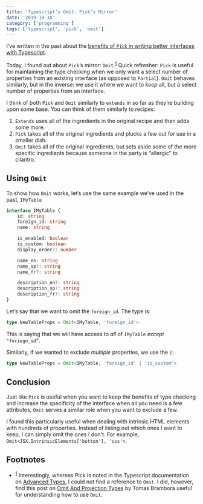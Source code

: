 ```yaml
---
title: 'Typescript’s Omit: Pick’s Mirror'
date: '2019-10-18'
category: ['programming']
tags: ['typescript', 'pick', 'omit']
---
```


I’ve written in the past about the [benefits of `Pick` in writing better interfaces with Typescript](../../2019-06-25/typescript-pick-interface-partials/).

Today, I found out about `Pick`’s mirror: `Omit`.<sup>[1](#footnotes)</sup><a id="fn1"></a>
Quick refresher: `Pick` is useful for maintaining the type checking when we only want a select number of properties from an existing interface (as opposed to `Partial`). `Omit` behaves similarly, but in the inverse: we use it where we want to _keep_ all, but a select number of properties from an interface.

I think of both `Pick` and `Omit` similarly to `extends` in so far as they’re building upon some base. You can think of them similarly to recipes:

1. `Extends` uses all of the ingredients in the original recipe and then adds some more.
2. `Pick` takes all of the original ingredients and plucks a few out for use in a smaller dish.
3. `Omit` takes all of the original ingredients, but sets aside some of the more specific ingredients because someone in the party is “allergic” to cilantro.

## Using `Omit`

To show how `Omit` works, let’s use the same example we’ve used in the past, `IMyTable`

```typescript
interface IMyTable {
    id: string
    foreign_id: string
    name: string

    is_enabled: boolean
    is_custom: boolean
    display_order?: number

    name_en: string
    name_sp?: string
    name_fr?: string

    description_en?: string
    description_sp?: string
    description_fr?: string
}
```

Let’s say that we want to omit the `foreign_id`. The type is:

```typescript
type NewTableProps = Omit<IMyTable, 'foreign_id'>
```

This is saying that we will have access to _all_ of `IMyTable` _except_ `"foriegn_id”`.

Similarly, if we wanted to exclude _multiple_ properties, we use the `|`:

```typescript
type NewTableProps = Omit<IMyTable, 'foreign_id' | 'is_custom'>
```

## Conclusion

Just like `Pick` is useful when you want to keep the benefits of type checking and increase the specificity of the interface when all you need is a few attributes, `Omit` serves a similar role when you want to exclude a few.

I found this particularly useful when dealing with intrinsic HTML elements with hundreds of properties. Instead of listing out which ones I want to keep, I can simply omit the ones I don't. For example, `Omit<JSX.IntrinsicElements['button'], 'css'>`.

## Footnotes

-   <sup>[1](#fn1)</sup> Interestingly, whereas Pick is noted in the Typescript documentation on [Advanced Types](https://www.typescriptlang.org/docs/handbook/advanced-types.html), I could not find a reference to `Omit`. I did, however, find this post on [Omit And Projection Types](http://ideasintosoftware.com/typescript-advanced-tricks/) by Tomas Brambora useful for understanding how to use `Omit`.
